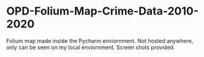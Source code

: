 # OPD-Folium-Map-Crime-Data-2010-2020


Folium map made inside the Pycharm enviornment. Not hosted anywhere, only can be seen on my local enviornment. Screen shots provided. 
